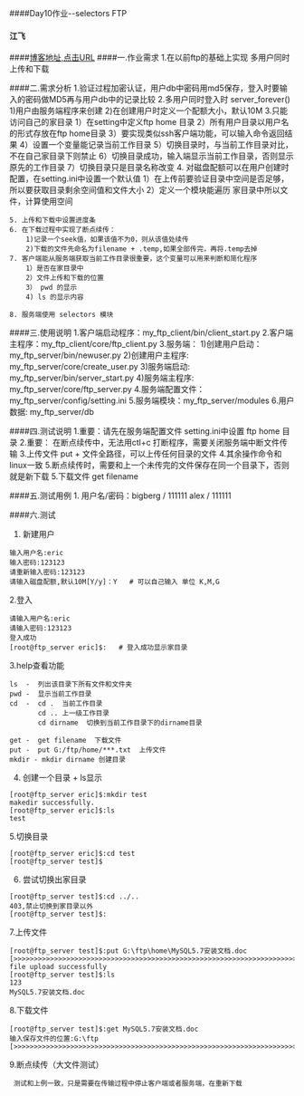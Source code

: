 ####Day10作业--selectors FTP
#### 江飞
####[博客地址,点击URL](http://www.cnblogs.com/bigberg/category/1097785.html)
####一.作业需求
    1.在以前ftp的基础上实现 多用户同时上传和下载
 
####二.需求分析
    1.验证过程加密认证，用户db中密码用md5保存，登入时要输入的密码做MD5再与用户db中的记录比较
    2.多用户同时登入时 server_forever()
        1)用户由服务端程序来创建
        2)在创建用户时定义一个配额大小，默认10M
    3.只能访问自己的家目录
        1）在setting中定义ftp home 目录
        2）所有用户目录以用户名的形式存放在ftp home目录
        3）要实现类似ssh客户端功能，可以输入命令返回结果
        4）设置一个变量能记录当前工作目录
        5）切换目录时，与当前工作目录对比，不在自己家目录下则禁止
        6）切换目录成功，输入端显示当前工作目录，否则显示原先的工作目录
        7）切换目录只是目录名称改变
    4. 对磁盘配额可以在用户创建时配置，在setting.ini中设置一个默认值
        1）在上传前要验证目录中空间是否足够，所以要获取目录剩余空间值和文件大小
        2）定义一个模块能遍历 家目录中所以文件，计算使用空间

    5. 上传和下载中设置进度条
    6. 在下载过程中实现了断点续传：
        1)记录一个seek值，如果该值不为0，则从该值处续传
        2)下载的文件先命名为filename + .temp,如果全部传完，再将.temp去掉
    7. 客户端能从服务端获取当前工作目录很重要，这个变量可以用来判断和简化程序
        1）是否在家目录中
        2）文件上传和下载的位置
        3） pwd 的显示
        4) ls 的显示内容
        
    8. 服务端使用 selectors 模块
   
####三.使用说明
    1.客户端启动程序：my_ftp_client/bin/client_start.py
    2.客户端主程序：my_ftp_client/core/ftp_client.py
    3.服务端：
        1)创建用户启动：my_ftp_server/bin/newuser.py
        2)创建用户主程序:  my_ftp_server/core/create_user.py
        3)服务端启动: my_ftp_server/bin/server_start.py
        4)服务端主程序: my_ftp_server/core/ftp_server.py
    4.服务端配置文件：my_ftp_server/config/setting.ini
    5.服务端模块：my_ftp_server/modules
    6.用户数据: my_ftp_server/db
    
####四.测试说明
    1.重要：请先在服务端配置文件 setting.ini中设置 ftp home 目录
    2.重要： 在断点续传中，无法用ctl+c 打断程序，需要关闭服务端中断文件传输
    3.上传文件 put + 文件全路径，可以上传任何目录的文件
    4.其余操作命令和 linux一致 
    5.断点续传时，需要和上一个未传完的文件保存在同一个目录下，否则就是新下载
    5.下载文件  get filename
    
####五.测试用例
    1. 用户名/密码：bigberg / 111111
                   alex  /  111111
                   
####六.测试
   1. 新建用户
    
    输入用户名:eric
    输入密码:123123
    请重新输入密码:123123
    请输入磁盘配额,默认10M[Y/y]：Y   # 可以自己输入 单位 K,M,G
    
   2.登入
    
    请输入用户名:eric
    请输入密码:123123
    登入成功
    [root@ftp_server eric]$:   # 登入成功显示家目录
    
   3.help查看功能
   
    ls  -  列出该目录下所有文件和文件夹
    pwd -  显示当前工作目录
    cd  -  cd .  当前工作目录
           cd .. 上一级工作目录
           cd dirname  切换到当前工作目录下的dirname目录

    get -  get filename  下载文件
    put -  put G:/ftp/home/***.txt  上传文件
    mkdir - mkdir dirname 创建目录
   
   4. 创建一个目录 + ls显示
   
    [root@ftp_server eric]$:mkdir test
    makedir successfully.
    [root@ftp_server eric]$:ls
    test
    
   5.切换目录
    
    [root@ftp_server eric]$:cd test
    [root@ftp_server test]$
   
   6. 尝试切换出家目录
   
    [root@ftp_server test]$:cd ../..
    403,禁止切换到家目录以外
    [root@ftp_server test]$:
    
   7.上传文件
   
    [root@ftp_server test]$:put G:\ftp\home\MySQL5.7安装文档.doc
    [>>>>>>>>>>>>>>>>>>>>>>>>>>>>>>>>>>>>>>>>>>>>>>>>>>>>>>>>>>>>>>>>>>>>>>>>>>>>>>>>>>>>>>>>>>>>>>>>>>>>]100%
    file upload successfully
    [root@ftp_server test]$:ls
    123
    MySQL5.7安装文档.doc
    
   8.下载文件
   
    [root@ftp_server test]$:get MySQL5.7安装文档.doc
    输入保存文件的位置:G:\ftp
    [>>>>>>>>>>>>>>>>>>>>>>>>>>>>>>>>>>>>>>>>>>>>>>>>>>>>>>>>>>>>>>>>>>>>>>>>>>>>>>>>>>>>>>>>>>>>>>>>>>>>]100%
    
   9.断点续传（大文件测试）
     
     测试和上例一致，只是需要在传输过程中停止客户端或者服务端，在重新下载